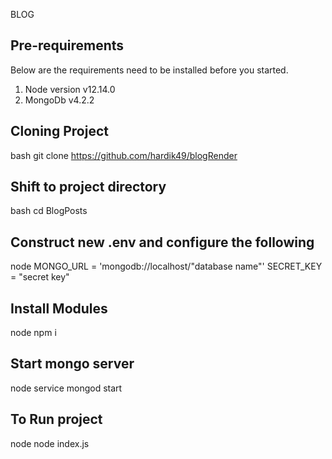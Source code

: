 BLOG


## Pre-requirements 
Below are the requirements need to be installed before you started.
1) Node version v12.14.0
2) MongoDb v4.2.2

## Cloning Project 
bash
git clone https://github.com/hardik49/blogRender


## Shift to project directory
bash
cd BlogPosts


## Construct new .env and configure the following
node
MONGO_URL = 'mongodb://localhost/"database name"'
SECRET_KEY = "secret key"


## Install Modules
node
npm i


## Start mongo server
node
service mongod start


## To Run project
node
node index.js